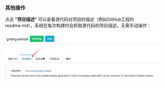 ### 其他操作
点击 **“项目描述”** 可以查看源代码对项目的描述（例如GitHub工程的readme.md），系统在每次构建时会抓取源代码的项目描述，无需手动操作：

![manage8](/doc/v1/images/ci/ci-manage8.jpg)
